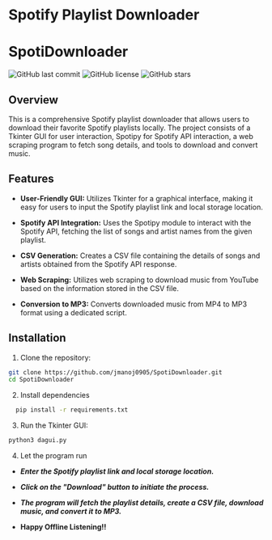 # Spotify Playlist Downloader
# SpotiDownloader

![GitHub last commit](https://img.shields.io/github/last-commit/your-username/spotify-playlist-downloader)
![GitHub license](https://img.shields.io/github/license/your-username/spotify-playlist-downloader)
![GitHub stars](https://img.shields.io/github/stars/your-username/spotify-playlist-downloader?style=social)

## Overview

This is a comprehensive Spotify playlist downloader that allows users to download their favorite Spotify playlists locally. The project consists of a Tkinter GUI for user interaction, Spotipy for Spotify API interaction, a web scraping program to fetch song details, and tools to download and convert music.

## Features

- **User-Friendly GUI:** Utilizes Tkinter for a graphical interface, making it easy for users to input the Spotify playlist link and local storage location.

- **Spotify API Integration:** Uses the Spotipy module to interact with the Spotify API, fetching the list of songs and artist names from the given playlist.

- **CSV Generation:** Creates a CSV file containing the details of songs and artists obtained from the Spotify API response.

- **Web Scraping:** Utilizes web scraping to download music from YouTube based on the information stored in the CSV file.

- **Conversion to MP3:** Converts downloaded music from MP4 to MP3 format using a dedicated script.

## Installation

1. Clone the repository:

```bash
git clone https://github.com/jmanoj0905/SpotiDownloader.git
cd SpotiDownloader
```

2. Install dependencies
```bash
  pip install -r requirements.txt
```

3. Run the Tkinter GUI:

```bash
python3 dagui.py
```

4. Let the program run

- ***Enter the Spotify playlist link and local storage location.***

- ***Click on the "Download" button to initiate the process.***

- ***The program will fetch the playlist details, create a CSV file, download music, and convert it to MP3.***

- **Happy Offline Listening!!**
